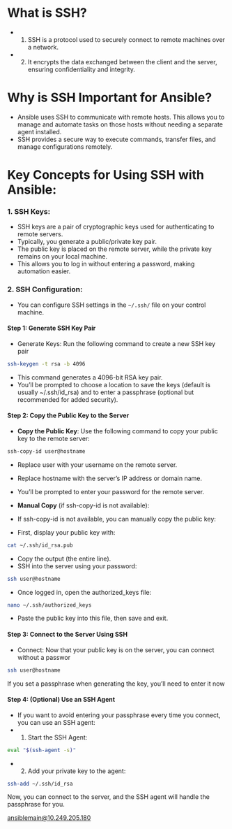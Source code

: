 # What is SSH?
- 1. SSH is a protocol used to securely connect to remote machines over a network.
- 2. It encrypts the data exchanged between the client and the server, ensuring confidentiality and integrity.

# Why is SSH Important for Ansible?
- Ansible uses SSH to communicate with remote hosts. This allows you to manage and automate tasks on those hosts without needing a separate agent installed.
- SSH provides a secure way to execute commands, transfer files, and manage configurations remotely.
# Key Concepts for Using SSH with Ansible:
### 1. SSH Keys:
- SSH keys are a pair of cryptographic keys used for authenticating to remote servers.
- Typically, you generate a public/private key pair. 
- The public key is placed on the remote server, while the private key remains on your local machine.
- This allows you to log in without entering a password, making automation easier.

### 2. SSH Configuration:
- You can configure SSH settings in the  `~/.ssh/` file on your control machine.

#### Step 1: Generate SSH Key Pair
- Generate Keys: Run the following command to create a new SSH key pair
```bash
ssh-keygen -t rsa -b 4096
```
- This command generates a 4096-bit RSA key pair.
- You’ll be prompted to choose a location to save the keys (default is usually ~/.ssh/id_rsa) and to enter a passphrase (optional but recommended for added security).
#### Step 2: Copy the Public Key to the Server
- **Copy the Public Key**: Use the following command to copy your public key to the remote server:
```bash
ssh-copy-id user@hostname
```
- Replace user with your username on the remote server.
- Replace hostname with the server’s IP address or domain name.
- You’ll be prompted to enter your password for the remote server.

- **Manual Copy**  (if ssh-copy-id is not available):
- If ssh-copy-id is not available, you can manually copy the public key:
- First, display your public key with:
```bash
cat ~/.ssh/id_rsa.pub
```
- Copy the output (the entire line).
- SSH into the server using your password:
```bash
ssh user@hostname
```
- Once logged in, open the authorized_keys file:
```bash
nano ~/.ssh/authorized_keys
```
- Paste the public key into this file, then save and exit.


#### Step 3: Connect to the Server Using SSH
- Connect: Now that your public key is on the server, you can connect without a passwor
```bash
ssh user@hostname
```
If you set a passphrase when generating the key, you’ll need to enter it now

#### Step 4: (Optional) Use an SSH Agent
- If you want to avoid entering your passphrase every time you connect, you can use an SSH agent:
- 1. Start the SSH Agent:
```bash
eval "$(ssh-agent -s)"
```
- 2. Add your private key to the agent:
```bash
ssh-add ~/.ssh/id_rsa
```
Now, you can connect to the server, and the SSH agent will handle the passphrase for you.


ansiblemain@10.249.205.180
